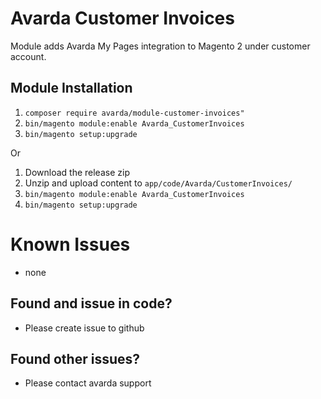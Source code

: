 # Avarda Customer Invoices

Module adds Avarda My Pages integration to Magento 2 under customer account.

## Module Installation

1. `composer require avarda/module-customer-invoices"`
2. `bin/magento module:enable Avarda_CustomerInvoices`
3. `bin/magento setup:upgrade`

Or

1. Download the release zip
2. Unzip and upload content to `app/code/Avarda/CustomerInvoices/`
3. `bin/magento module:enable Avarda_CustomerInvoices`
4. `bin/magento setup:upgrade`

# Known Issues

- none

## Found and issue in code?

- Please create issue to github

## Found other issues?

- Please contact avarda support
